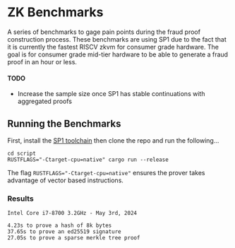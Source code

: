 # ZK Benchmarks

A series of benchmarks to gage pain points during the fraud proof construction process. These benchmarks are using SP1 due to the fact that it is currently the fastest RISCV zkvm for consumer grade hardware. The goal is for consumer grade mid-tier hardware to be able to generate a fraud proof in an hour or less.

#### TODO
- Increase the sample size once SP1 has stable continuations with aggregated proofs

## Running the Benchmarks

First, install the [SP1 toolchain](https://succinctlabs.github.io/sp1/getting-started/install.html) then clone the repo and run the following...

```
cd script
RUSTFLAGS="-Ctarget-cpu=native" cargo run --release
```

The flag `RUSTFLAGS="-Ctarget-cpu=native"` ensures the prover takes advantage of vector based instructions.

### Results

```
Intel Core i7-8700 3.2GHz - May 3rd, 2024

4.23s to prove a hash of 8k bytes
37.65s to prove an ed25519 signature
27.05s to prove a sparse merkle tree proof
```
